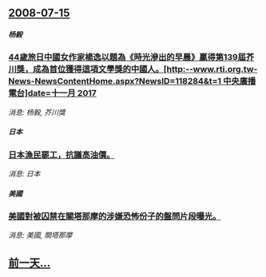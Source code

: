 ## [2008-07-15](/news/2008/07/15/index.md)

##### 杨毅
### [44歲旅日中國女作家楊逸以題為《時光滲出的早晨》贏得第139屆芥川獎，成為首位獲得這項文學獎的中國人。[http:--www.rti.org.tw-News-NewsContentHome.aspx?NewsID=118284&t=1 中央廣播電台]date=十一月 2017 ](/news/2008/07/15/44歲旅日中國女作家楊逸以題為-時光滲出的早晨-贏得第139屆芥川獎-成為首位獲得這項文學獎的中國人-http-w.md)
_消息: 杨毅, 芥川獎_

##### 日本
### [日本漁民罷工，抗議高油價。](/news/2008/07/15/日本漁民罷工-抗議高油價.md)
_消息: 日本_

##### 美國
### [美國對被囚禁在關塔那摩的涉嫌恐怖份子的盤問片段曝光。](/news/2008/07/15/美國對被囚禁在關塔那摩的涉嫌恐怖份子的盤問片段曝光.md)
_消息: 美國, 關塔那摩_

## [前一天...](/news/2008/07/14/index.md)

